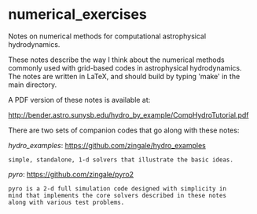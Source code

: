 numerical_exercises
===================

Notes on numerical methods for computational astrophysical hydrodynamics.

These notes describe the way I think about the numerical methods commonly
used with grid-based codes in astrophysical hydrodynamics.  The notes
are written in LaTeX, and should build by typing 'make' in the main
directory.

A PDF version of these notes is available at:

http://bender.astro.sunysb.edu/hydro_by_example/CompHydroTutorial.pdf


There are two sets of companion codes that go along with these notes:

*hydro_examples*: https://github.com/zingale/hydro_examples

    simple, standalone, 1-d solvers that illustrate the basic ideas.

*pyro*: https://github.com/zingale/pyro2

    pyro is a 2-d full simulation code designed with simplicity in
    mind that implements the core solvers described in these notes
    along with various test problems.




